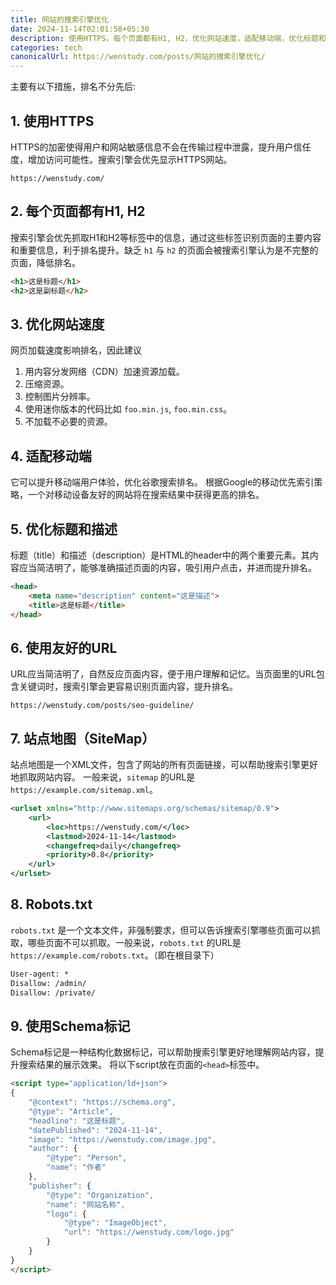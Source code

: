 ```yaml
---
title: 网站的搜索引擎优化
date: 2024-11-14T02:01:58+05:30
description: 使用HTTPS，每个页面都有H1, H2，优化网站速度，适配移动端，优化标题和描述，使用友好的URL，站点地图（SiteMap），Robots.txt，使用Schema标记等措施可以提升网站在搜索引擎中的排名。
categories: tech
canonicalUrl: https://wenstudy.com/posts/网站的搜索引擎优化/
---
```


<!-- more -->
主要有以下措施，排名不分先后:

## 1. 使用HTTPS
HTTPS的加密使得用户和网站敏感信息不会在传输过程中泄露，提升用户信任度，增加访问可能性。搜索引擎会优先显示HTTPS网站。

```
https://wenstudy.com/
```

## 2. 每个页面都有H1, H2
搜索引擎会优先抓取H1和H2等标签中的信息，通过这些标签识别页面的主要内容和重要信息，利于排名提升。缺乏 `h1` 与 `h2` 的页面会被搜索引擎认为是不完整的页面，降低排名。
```html
<h1>这是标题</h1>
<h2>这是副标题</h2>
```

## 3. 优化网站速度
网页加载速度影响排名，因此建议
1. 用内容分发网络（CDN）加速资源加载。
2. 压缩资源。
3. 控制图片分辨率。
4. 使用迷你版本的代码比如 `foo.min.js`, `foo.min.css`。 
5. 不加载不必要的资源。

## 4. 适配移动端
它可以提升移动端用户体验，优化谷歌搜索排名。 根据Google的移动优先索引策略，一个对移动设备友好的网站将在搜索结果中获得更高的排名。

## 5. 优化标题和描述
标题（title）和描述（description）是HTML的header中的两个重要元素。其内容应当简洁明了，能够准确描述页面的内容，吸引用户点击，并进而提升排名。
```html
<head>
    <meta name="description" content="这是描述">
    <title>这是标题</title>
</head>
```

## 6. 使用友好的URL
URL应当简洁明了，自然反应页面内容，便于用户理解和记忆。当页面里的URL包含关键词时，搜索引擎会更容易识别页面内容，提升排名。
```
https://wenstudy.com/posts/seo-guideline/
```

## 7. 站点地图（SiteMap）
站点地图是一个XML文件，包含了网站的所有页面链接，可以帮助搜索引擎更好地抓取网站内容。
一般来说，`sitemap` 的URL是`https://example.com/sitemap.xml`。

```xml
<urlset xmlns="http://www.sitemaps.org/schemas/sitemap/0.9">
    <url>
        <loc>https://wenstudy.com/</loc>
        <lastmod>2024-11-14</lastmod>
        <changefreq>daily</changefreq>
        <priority>0.8</priority>
    </url>
</urlset>
```

## 8. Robots.txt
`robots.txt` 是一个文本文件，非强制要求，但可以告诉搜索引擎哪些页面可以抓取，哪些页面不可以抓取。一般来说，`robots.txt` 的URL是`https://example.com/robots.txt`。（即在根目录下）

```txt
User-agent: *
Disallow: /admin/
Disallow: /private/
```

## 9. 使用Schema标记
Schema标记是一种结构化数据标记，可以帮助搜索引擎更好地理解网站内容，提升搜索结果的展示效果。 将以下script放在页面的`<head>`标签中。

```html
<script type="application/ld+json">
{
    "@context": "https://schema.org",
    "@type": "Article",
    "headline": "这是标题",
    "datePublished": "2024-11-14",
    "image": "https://wenstudy.com/image.jpg",
    "author": {
        "@type": "Person",
        "name": "作者"
    },
    "publisher": {
        "@type": "Organization",
        "name": "网站名称",
        "logo": {
            "@type": "ImageObject",
            "url": "https://wenstudy.com/logo.jpg"
        }
    }
}
</script>
```
